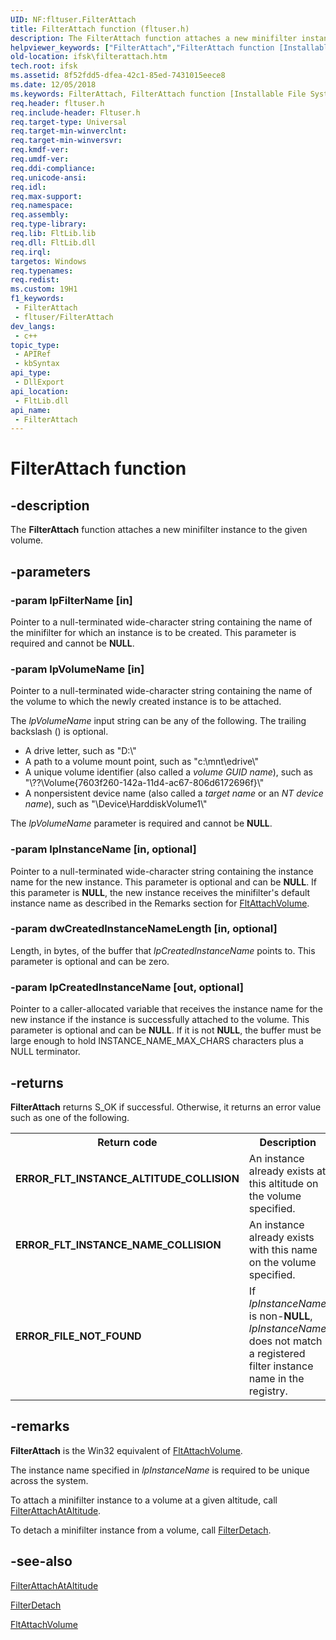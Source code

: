 ```yaml
---
UID: NF:fltuser.FilterAttach
title: FilterAttach function (fltuser.h)
description: The FilterAttach function attaches a new minifilter instance to the given volume.
helpviewer_keywords: ["FilterAttach","FilterAttach function [Installable File System Drivers]","FltWin32ApiRef_023a1285-b933-438f-b493-33e6c7d74e56.xml","fltuser/FilterAttach","ifsk.filterattach"]
old-location: ifsk\filterattach.htm
tech.root: ifsk
ms.assetid: 8f52fdd5-dfea-42c1-85ed-7431015eece8
ms.date: 12/05/2018
ms.keywords: FilterAttach, FilterAttach function [Installable File System Drivers], FltWin32ApiRef_023a1285-b933-438f-b493-33e6c7d74e56.xml, fltuser/FilterAttach, ifsk.filterattach
req.header: fltuser.h
req.include-header: Fltuser.h
req.target-type: Universal
req.target-min-winverclnt: 
req.target-min-winversvr: 
req.kmdf-ver: 
req.umdf-ver: 
req.ddi-compliance: 
req.unicode-ansi: 
req.idl: 
req.max-support: 
req.namespace: 
req.assembly: 
req.type-library: 
req.lib: FltLib.lib
req.dll: FltLib.dll
req.irql: 
targetos: Windows
req.typenames: 
req.redist: 
ms.custom: 19H1
f1_keywords:
 - FilterAttach
 - fltuser/FilterAttach
dev_langs:
 - c++
topic_type:
 - APIRef
 - kbSyntax
api_type:
 - DllExport
api_location:
 - FltLib.dll
api_name:
 - FilterAttach
---
```


# FilterAttach function


## -description

The <b>FilterAttach</b> function attaches a new minifilter instance to the given volume.

## -parameters

### -param lpFilterName [in]

Pointer to a null-terminated wide-character string containing the name of the minifilter for which an instance is to be created. This parameter is required and cannot be <b>NULL</b>.

### -param lpVolumeName [in]

Pointer to a null-terminated wide-character string containing the name of the volume to which the newly created instance is to be attached. 

The <i>lpVolumeName</i> input string can be any of the following. The trailing backslash (\) is optional. 

<ul>
<li>
A drive letter, such as "D:\"

</li>
<li>
A path to a volume mount point, such as "c:\mnt\edrive\"

</li>
<li>
A unique volume identifier (also called a <i>volume GUID name</i>), such as "\??\Volume{7603f260-142a-11d4-ac67-806d6172696f}\"

</li>
<li>
A nonpersistent device name (also called a <i>target name</i> or an <i>NT device name</i>), such as "\Device\HarddiskVolume1\"

</li>
</ul>
The <i>lpVolumeName</i> parameter is required and cannot be <b>NULL</b>.

### -param lpInstanceName [in, optional]

Pointer to a null-terminated wide-character string containing the instance name for the new instance. This parameter is optional and can be <b>NULL</b>. If this parameter is <b>NULL</b>, the new instance receives the minifilter's default instance name as described in the Remarks section for <a href="https://docs.microsoft.com/windows-hardware/drivers/ddi/content/fltkernel/nf-fltkernel-fltattachvolume">FltAttachVolume</a>.

### -param dwCreatedInstanceNameLength [in, optional]

Length, in bytes, of the buffer that <i>lpCreatedInstanceName </i>points to. This parameter is optional and can be zero.

### -param lpCreatedInstanceName [out, optional]

Pointer to a caller-allocated variable that receives the instance name for the new instance if the instance is successfully attached to the volume. This parameter is optional and can be <b>NULL</b>. If it is not <b>NULL</b>, the buffer must be large enough to hold INSTANCE_NAME_MAX_CHARS characters plus a NULL terminator.

## -returns

<b>FilterAttach</b> returns S_OK if successful. Otherwise, it returns an error value such as one of the following. 

<table>
<tr>
<th>Return code</th>
<th>Description</th>
</tr>
<tr>
<td width="40%">
<dl>
<dt><b>ERROR_FLT_INSTANCE_ALTITUDE_COLLISION</b></dt>
</dl>
</td>
<td width="60%">
An instance already exists at this altitude on the volume specified. 

</td>
</tr>
<tr>
<td width="40%">
<dl>
<dt><b>ERROR_FLT_INSTANCE_NAME_COLLISION</b></dt>
</dl>
</td>
<td width="60%">
An instance already exists with this name on the volume specified. 

</td>
</tr>
<tr>
<td width="40%">
<dl>
<dt><b>ERROR_FILE_NOT_FOUND</b></dt>
</dl>
</td>
<td width="60%">
If <i>lpInstanceName</i> is non-<b>NULL</b>, <i>lpInstanceName</i> does not match a registered filter instance name in the registry.

</td>
</tr>
</table>

## -remarks

<b>FilterAttach</b> is the Win32 equivalent of <a href="https://docs.microsoft.com/windows-hardware/drivers/ddi/content/fltkernel/nf-fltkernel-fltattachvolume">FltAttachVolume</a>. 

The instance name specified in <i>lpInstanceName</i> is required to be unique across the system. 

To attach a minifilter instance to a volume at a given altitude, call <a href="https://docs.microsoft.com/windows/desktop/api/fltuser/nf-fltuser-filterattachataltitude">FilterAttachAtAltitude</a>. 

To detach a minifilter instance from a volume, call <a href="https://docs.microsoft.com/windows/desktop/api/fltuser/nf-fltuser-filterdetach">FilterDetach</a>.

## -see-also

<a href="https://docs.microsoft.com/windows/desktop/api/fltuser/nf-fltuser-filterattachataltitude">FilterAttachAtAltitude</a>



<a href="https://docs.microsoft.com/windows/desktop/api/fltuser/nf-fltuser-filterdetach">FilterDetach</a>



<a href="https://docs.microsoft.com/windows-hardware/drivers/ddi/content/fltkernel/nf-fltkernel-fltattachvolume">FltAttachVolume</a>

